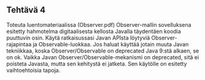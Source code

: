## Tehtävä 4

Toteuta luentomateriaalissa (Observer.pdf) Observer-mallin sovelluksena 
esitetty hahmotelma digitaalisesta kellosta Javalla täydentäen koodia puuttuvin osin. 
Käytä ratkaisussasi Javan APIsta löytyviä Observer-rajapintaa ja Observable-luokkaa. 
Jos haluat käyttää jotain muuta Javan tekniikkaa, koska Observer/Observable on deprecated 
Java 9:stä alkaen, se on ok. Vaikka Javan Observer/Observable-mekanismi on deprecated,
sitä ei poisteta Javasta, mutta sen kehitystä ei jatketa. Sen käytölle on esitetty 
vaihtoehtoisia tapoja.
